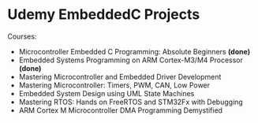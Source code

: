 # Udemy EmbeddedC Projects

Courses:
- Microcontroller Embedded C Programming: Absolute Beginners **(done)**
- Embedded Systems Programming on ARM Cortex-M3/M4 Processor **(done)**
- Mastering Microcontroller and Embedded Driver Development
- Mastering Microcontroller: Timers, PWM, CAN, Low Power
- Embedded System Design using UML State Machines
- Mastering RTOS: Hands on FreeRTOS and STM32Fx with Debugging
- ARM Cortex M Microcontroller DMA Programming Demystified
